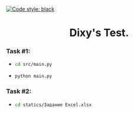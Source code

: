[![Code style: black](https://img.shields.io/badge/code%20style-black-000000.svg)](https://github.com/psf/black)
<h1 align="center">Dixy's Test.</h1>

### Task #1:

* ```sh
  cd src/main.py
  ```
* ```sh
  python main.py
  ```

### Task #2:

* ```sh
  cd statics/Задание Excel.xlsx
  ```
